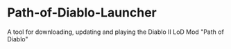 # Path-of-Diablo-Launcher
A tool for downloading, updating and playing the Diablo II LoD Mod "Path of Diablo"

